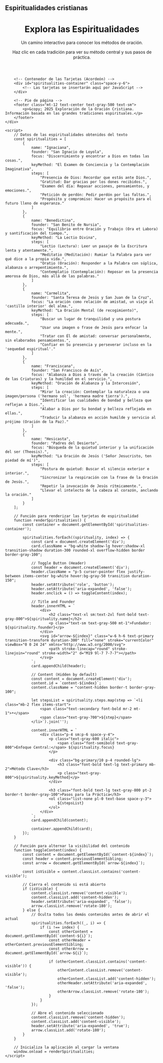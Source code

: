 ## Espiritualidades cristianas

<html lang="es">
<head>
    <meta charset="UTF-8">
    <meta name="viewport" content="width=device-width, initial-scale=1.0">
    <title>Espiritualidades Cristianas y sus Métodos</title>
    <!-- Carga de Tailwind CSS para el estilizado -->
    <script src="https://cdn.tailwindcss.com"></script>
    <!-- Configuración de Tailwind para usar la fuente Inter y un color primario -->
    <script>
        tailwind.config = {
            theme: {
                extend: {
                    colors: {
                        'primary': '#4f46e5', // Indigo 600
                        'secondary': '#10b981', // Emerald 500
                    },
                    fontFamily: {
                        sans: ['Inter', 'sans-serif'],
                    },
                }
            }
        }
    </script>
    <style>
        /* Estilos personalizados para transiciones suaves */
        .content-hidden {
            max-height: 0;
            overflow: hidden;
            transition: max-height 0.5s ease-out, padding 0.5s ease-out;
            padding: 0 1rem;
        }
        .content-visible {
            max-height: 1000px; /* Suficientemente grande para el contenido */
            padding: 1rem;
            transition: max-height 0.5s ease-in, padding 0.5s ease-in;
        }
    </style>
</head>
<body class="bg-gray-50 min-h-screen font-sans p-4 sm:p-8">
    <div class="max-w-4xl mx-auto">
        <!-- Encabezado Principal -->
        <header class="text-center mb-10 p-6 bg-white shadow-xl rounded-2xl">
            <h1 class="text-4xl sm:text-5xl font-extrabold text-gray-900 mb-2">
                Explora las Espiritualidades
            </h1>
            <p class="text-xl text-primary font-medium">
                Un camino interactivo para conocer los métodos de oración.
            </p>
            <p class="mt-4 text-gray-600">
                Haz clic en cada tradición para ver su método central y sus pasos de práctica.
            </p>
        </header>

        <!-- Contenedor de las Tarjetas (Acordeón) -->
        <div id="spiritualities-container" class="space-y-6">
            <!-- Las tarjetas se insertarán aquí por JavaScript -->
        </div>

        <!-- Pie de página -->
        <footer class="mt-12 text-center text-gray-500 text-sm">
            <p>&copy; 2025 Exploración de la Oración Cristiana. Información basada en las grandes tradiciones espirituales.</p>
        </footer>
    </div>

    <script>
        // Datos de las espiritualidades obtenidos del texto
        const spiritualities = [
            {
                name: "Ignaciana",
                founder: "San Ignacio de Loyola",
                focus: "Discernimiento y encontrar a Dios en todas las cosas.",
                keyMethod: "El Examen de Conciencia y la Contemplación Imaginativa",
                steps: [
                    "Presencia de Dios: Recordar que estás ante Dios.",
                    "Gratitud: Dar gracias por los dones recibidos.",
                    "Examen del día: Repasar acciones, pensamientos, y emociones.",
                    "Petición de perdón: Pedir perdón por las faltas.",
                    "Propósito y compromiso: Hacer un propósito para el futuro lleno de esperanza."
                ]
            },
            {
                name: "Benedictina",
                founder: "San Benito de Nursia",
                focus: "Equilibrio entre Oración y Trabajo (Ora et Labora) y santificación del tiempo.",
                keyMethod: "La Lectio Divina",
                steps: [
                    "Lectio (Lectura): Leer un pasaje de la Escritura lenta y atentamente.",
                    "Meditatio (Meditación): Rumiar la Palabra para ver qué dice a la propia vida.",
                    "Oratio (Oración): Responder a la Palabra con súplica, alabanza o arrepentimiento.",
                    "Contemplatio (Contemplación): Reposar en la presencia amorosa de Dios, más allá de las palabras."
                ]
            },
            {
                name: "Carmelita",
                founder: "Santa Teresa de Jesús y San Juan de la Cruz",
                focus: "La oración como relación de amistad, un viaje al 'castillo interior' del alma.",
                keyMethod: "La Oración Mental (de recogimiento)",
                steps: [
                    "Buscar un lugar de tranquilidad y una postura adecuada.",
                    "Usar una imagen o frase de Jesús para enfocar la mente.",
                    "Tratar con Él de amistad: conversar personalmente, sin elaborados pensamientos.",
                    "Confiar en Su presencia y perseverar incluso en la 'sequedad espiritual'."
                ]
            },
            {
                name: "Franciscana",
                founder: "San Francisco de Asís",
                focus: "Alabanza a Dios a través de la creación (Cántico de las Criaturas) y la humildad en el servicio.",
                keyMethod: "Oración de Alabanza y la Intercesión",
                steps: [
                    "Mirar la creación: Contemplar la naturaleza o una imagen/persona ('hermano sol', 'hermana madre tierra').",
                    "Identificar las cualidades de bondad y belleza que reflejan a Dios.",
                    "Alabar a Dios por Su bondad y belleza reflejada en ellas.",
                    "Traducir la alabanza en acción humilde y servicio al prójimo (Oración de la Paz)."
                ]
            },
            {
                name: "Hesicasta",
                founder: "Padres del Desierto",
                focus: "Búsqueda de la quietud interior y la unificación del ser (Theosis).",
                keyMethod: "La Oración de Jesús ('Señor Jesucristo, ten piedad de mí')",
                steps: [
                    "Postura de quietud: Buscar el silencio exterior e interior.",
                    "Sincronizar la respiración con la frase de la Oración de Jesús.",
                    "Repetir la invocación de Jesús rítmicamente.",
                    "Llevar el intelecto de la cabeza al corazón, anclando la oración."
                ]
            }
        ];

        // Función para renderizar las tarjetas de espiritualidad
        function renderSpiritualities() {
            const container = document.getElementById('spiritualities-container');

            spiritualities.forEach((spirituality, index) => {
                const card = document.createElement('div');
                card.className = "bg-white shadow-lg hover:shadow-xl transition-shadow duration-300 rounded-xl overflow-hidden border border-gray-100";
                
                // Toggle Button (Header)
                const header = document.createElement('div');
                header.className = "p-5 cursor-pointer flex justify-between items-center bg-white hover:bg-gray-50 transition duration-150";
                header.setAttribute('role', 'button');
                header.setAttribute('aria-expanded', 'false');
                header.onclick = () => toggleContent(index);

                // Title and Founder
                header.innerHTML = `
                    <div>
                        <h2 class="text-xl sm:text-2xl font-bold text-gray-800">${spirituality.name}</h2>
                        <p class="text-sm text-gray-500 mt-1">Fundador: ${spirituality.founder}</p>
                    </div>
                    <svg id="arrow-${index}" class="w-6 h-6 text-primary transition-transform duration-300" fill="none" stroke="currentColor" viewBox="0 0 24 24" xmlns="http://www.w3.org/2000/svg">
                        <path stroke-linecap="round" stroke-linejoin="round" stroke-width="2" d="M19 9l-7 7-7-7"></path>
                    </svg>
                `;
                card.appendChild(header);

                // Content (Hidden by default)
                const content = document.createElement('div');
                content.id = `content-${index}`;
                content.className = "content-hidden border-t border-gray-100";
                
                let stepsList = spirituality.steps.map(step => `<li class="mb-2 flex items-start">
                    <span class="text-secondary font-bold mr-2 mt-1">•</span>
                    <span class="text-gray-700">${step}</span>
                </li>`).join('');

                content.innerHTML = `
                    <div class="p-4 sm:p-6 space-y-4">
                        <p class="text-gray-600 italic">
                            <span class="font-semibold text-gray-800">Enfoque Central:</span> ${spirituality.focus}
                        </p>
                        
                        <div class="bg-primary/10 p-4 rounded-lg">
                            <h3 class="font-bold text-lg text-primary mb-2">Método Clave</h3>
                            <p class="text-gray-800">${spirituality.keyMethod}</p>
                        </div>
                        
                        <h3 class="font-bold text-lg text-gray-800 pt-2 border-t border-gray-100">Pasos para la Práctica</h3>
                        <ol class="list-none pl-0 text-base space-y-3">
                            ${stepsList}
                        </ol>
                    </div>
                `;
                card.appendChild(content);

                container.appendChild(card);
            });
        }

        // Función para alternar la visibilidad del contenido
        function toggleContent(index) {
            const content = document.getElementById(`content-${index}`);
            const header = content.previousElementSibling;
            const arrow = document.getElementById(`arrow-${index}`);

            const isVisible = content.classList.contains('content-visible');

            // Cierra el contenido si está abierto
            if (isVisible) {
                content.classList.remove('content-visible');
                content.classList.add('content-hidden');
                header.setAttribute('aria-expanded', 'false');
                arrow.classList.remove('rotate-180');
            } else {
                // Oculta todos los demás contenidos antes de abrir el actual
                spiritualities.forEach((_, i) => {
                    if (i !== index) {
                        const otherContent = document.getElementById(`content-${i}`);
                        const otherHeader = otherContent.previousElementSibling;
                        const otherArrow = document.getElementById(`arrow-${i}`);

                        if (otherContent.classList.contains('content-visible')) {
                            otherContent.classList.remove('content-visible');
                            otherContent.classList.add('content-hidden');
                            otherHeader.setAttribute('aria-expanded', 'false');
                            otherArrow.classList.remove('rotate-180');
                        }
                    }
                });

                // Abre el contenido seleccionado
                content.classList.remove('content-hidden');
                content.classList.add('content-visible');
                header.setAttribute('aria-expanded', 'true');
                arrow.classList.add('rotate-180');
            }
        }

        // Inicializa la aplicación al cargar la ventana
        window.onload = renderSpiritualities;
    </script>
</body>
</html>
